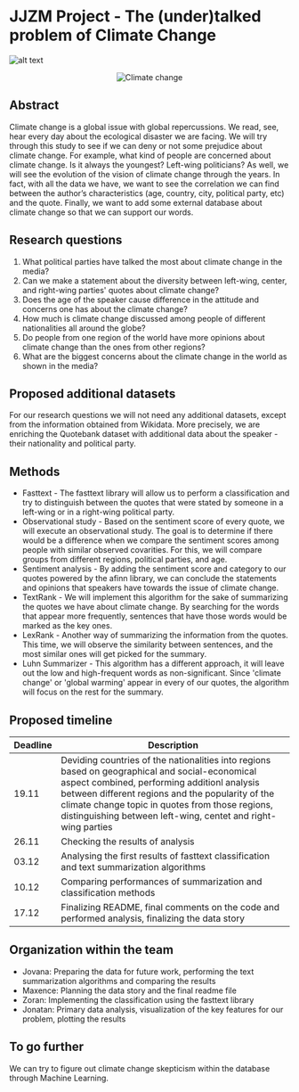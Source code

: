 # JJZM Project - The (under)talked problem of Climate Change

![alt text](https://www.itu.int/en/mediacentre/backgrounders/PublishingImages/climate-change-backgrounder.jpg)

<p align="center">
  <img src="https://www.itu.int/en/mediacentre/backgrounders/PublishingImages/climate-change-backgrounder.jpg" alt="Climate change"/>
</p>

## Abstract

Climate change is a global issue with global repercussions. We read, see, hear every day about the ecological disaster we are facing. 
We will try through this study to see if we can deny or not some prejudice about climate change. For example, what kind of people are concerned about climate change. Is it always the youngest? Left-wing politicians? 
As well, we will see the evolution of the vision of climate change through the years. In fact, with all the data we have, we want to see the correlation we can find between the author’s characteristics (age, country, city, political party, etc) and the quote.
Finally, we want to add some external database about climate change so that we can support our words.
## Research questions

1. What political parties have talked the most about climate change in the media?
2. Can we make a statement about the diversity between left-wing, center,  and right-wing parties' quotes about climate change?
3. Does the age of the speaker cause difference in the attitude and concerns one has about the climate change?
4. How much is climate change discussed among people of different nationalities all around the globe?
5. Do people from one region of the world have more opinions about climate change than the ones from other regions?
6. What are the biggest concerns about the climate change in the world as shown in the media?

## Proposed additional datasets

For our research questions we will not need any additional datasets, except from the information obtained from Wikidata. More precisely, we are enriching the Quotebank dataset with additional data about the speaker - their nationality and political party.

## Methods

- Fasttext - The fasttext library will allow us to perform a classification and try to distinguish between the quotes that were stated by someone in a left-wing or in a right-wing political party.
- Observational study - Based on the sentiment score of every quote, we will execute an observational study. The goal is to determine if there would be a difference when we compare the sentiment scores among people with similar observed covarities. For this, we will compare groups from different regions, political parties, and age.
- Sentiment analysis - By adding the sentiment score and category to our quotes powered by the afinn library, we can conclude the statements and opinions that speakers have towards the issue of climate change.
- TextRank - We will implement this algorithm for the sake of summarizing the quotes we have about climate change. By searching for the words that appear more frequently, sentences that have those words would be marked as the key ones.
- LexRank - Another way of summarizing the information from the quotes. This time, we will observe the similarity between sentences, and the most similar ones will get picked for the summary.
- Luhn Summarizer - This algorithm has a different approach, it will leave out the low and high-frequent words as non-significant. Since 'climate change' or 'global warming' appear in every of our quotes, the algorithm will focus on the rest for the summary.

## Proposed timeline

| Deadline | Description                                                                                                                                                                                                                                                                                                  |
|----------|--------------------------------------------------------------------------------------------------------------------------------------------------------------------------------------------------------------------------------------------------------------------------------------------------------------|
| 19.11    | Deviding countries of the nationalities into regions based on geographical and social-economical aspect combined, performing additionl analysis between different regions and the popularity of the climate change topic in quotes from those regions, distinguishing between left-wing, centet and right-wing parties |
| 26.11    | Checking the results of analysis                                                                                                                                                                                                                                                                             |
| 03.12    | Analysing the first results of fasttext classification and text summarization algorithms                                                                                                                                                                                                                     |
| 10.12    | Comparing performances of summarization and classification methods                                                                                                                                                                                                                                           |
| 17.12    | Finalizing README, final comments on the code and performed analysis, finalizing the data story                                                                                                                                                                                                              |

## Organization within the team

- Jovana: Preparing the data for future work, performing the text summarization algorithms and comparing the results
- Maxence: Planning the data story and the final readme file
- Zoran: Implementing the classification using the fasttext library
- Jonatan: Primary data analysis, visualization of the key features for our problem, plotting the results

## To go further

 We can try to figure out climate change skepticism within the database through Machine Learning.

